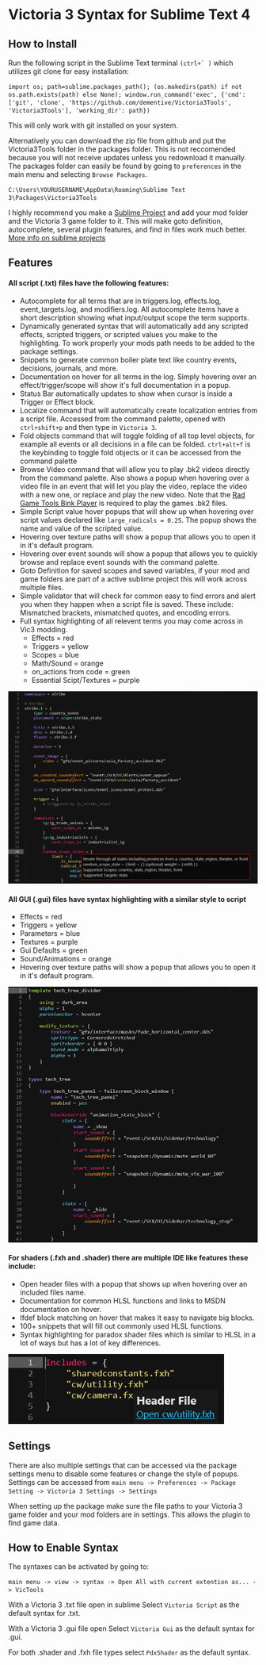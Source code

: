 # Victoria 3 Syntax for Sublime Text 4

## How to Install

Run the following script in the Sublime Text terminal ```(ctrl+` )``` which utilizes git clone for easy installation:
```
import os; path=sublime.packages_path(); (os.makedirs(path) if not os.path.exists(path) else None); window.run_command('exec', {'cmd': ['git', 'clone', 'https://github.com/dementive/Victoria3Tools', 'Victoria3Tools'], 'working_dir': path})
```
This will only work with git installed on your system.

Alternatively you can download the zip file from github and put the Victoria3Tools folder in the packages folder. This is not reccomended because you will not receive updates unless you redownload it manually.
The packages folder can easily be found by going to ```preferences``` in the main menu and selecting ```Browse Packages```.
```
C:\Users\YOURUSERNAME\AppData\Roaming\Sublime Text 3\Packages\Victoria3Tools
```

I highly recommend you make a [Sublime Project](https://www.sublimetext.com/docs/projects.html) and add your mod folder and the Victoria 3 game folder to it. This will make goto definition, autocomplete, several plugin features, and find in files work much better. [More info on sublime projects](https://www.youtube.com/watch?v=7QsL7_zxteU)

## Features

#### All script (.txt) files have the following features:
- Autocomplete for all terms that are in triggers.log, effects.log, event_targets.log, and modifiers.log. All autocomplete items have a short description showing what input/output scope the term supports.
- Dynamically generated syntax that will automatically add any scripted effects, scripted triggers, or scripted values you make to the highlighting. To work properly your mods path needs to be added to the package settings.
- Snippets to generate common boiler plate text like country events, decisions, journals, and more.
- Documentation on hover for all terms in the log. Simply hovering over an effect/trigger/scope will show it's full documentation in a popup.
- Status Bar automatically updates to show when cursor is inside a Trigger or Effect block.
- Localize command that will automatically create localization entries from a script file. Accessed from the command palette, opened with `ctrl+shift+p` and then type in `Victoria 3`.
- Fold objects command that will toggle folding of all top level objects, for example all events or all decisions in a file can be folded. `ctrl+alt+f` is the keybinding to toggle fold objects or it can be accessed from the command palette
- Browse Video command that will allow you to play .bk2 videos directly from the command palette. Also shows a popup when hovering over a video file in an event that will let you play the video, replace the video with a new one, or replace and play the new video. Note that the [Rad Game Tools Bink Player](http://www.radgametools.com/bnkdown.htm) is required to play the games .bk2 files.
- Simple Script value hover popups that will show up when hovering over script values declared like `large_radicals = 0.25`. The popup shows the name and value of the scripted value.
- Hovering over texture paths will show a popup that allows you to open it in it's default program.
- Hovering over event sounds will show a popup that allows you to quickly browse and replace event sounds with the command palette.
- Goto Definition for saved scopes and saved variables, if your mod and game folders are part of a active sublime project this will work across multiple files.
- Simple validator that will check for common easy to find errors and alert you when they happen when a script file is saved. These include: Mismatched brackets, mismatched quotes, and encoding errors.
- Full syntax highlighting of all relevent terms you may come across in Vic3 modding.
	- Effects = red
	- Triggers = yellow
	- Scopes = blue
	- Math/Sound = orange
	- on_actions from code = green
	- Essential Scipt/Textures = purple

![Script Screenshot](/images/script.png)

#### All GUI (.gui) files have syntax highlighting with a similar style to script
- Effects = red
- Triggers = yellow
- Parameters = blue
- Textures = purple
- Gui Defaults = green
- Sound/Animations = orange
- Hovering over texture paths will show a popup that allows you to open it in it's default program.

![Gui Screenshot](/images/gui.png)

#### For shaders (.fxh and .shader) there are multiple IDE like features these include:
- Open header files with a popup that shows up when hovering over an included files name.
- Documentation for common HLSL functions and links to MSDN documentation on hover.
- Ifdef block matching on hover that makes it easy to navigate big blocks.
- 100+ snippets that will fill out commonly used HLSL functions.
- Syntax highlighting for paradox shader files which is similar to HLSL in a lot of ways but has a lot of key differences.

![Shader Screenshot](/images/shader.png)

## Settings

There are also multiple settings that can be accessed via the package settings menu to disable some features or change the style of popups. Settings can be accessed from `main menu -> Preferences -> Package Setting -> Victoria 3 Settings -> Settings`

When setting up the package make sure the file paths to your Victoria 3 game folder and your mod folders are in settings. This allows the plugin to find game data.

## How to Enable Syntax

The syntaxes can be activated by going to:
```
main menu -> view -> syntax -> Open All with current extention as... -> VicTools
```
With a Victoria 3 .txt file open in sublime 
Select ```Victoria Script``` as the default syntax for .txt.

With a Victoria 3 .gui file open
Select ```Victoria Gui``` as the default syntax for .gui.

For both .shader and .fxh file types select ```PdxShader``` as the default syntax.
